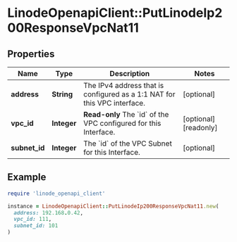 # LinodeOpenapiClient::PutLinodeIp200ResponseVpcNat11

## Properties

| Name | Type | Description | Notes |
| ---- | ---- | ----------- | ----- |
| **address** | **String** | The IPv4 address that is configured as a 1:1 NAT for this VPC interface. | [optional] |
| **vpc_id** | **Integer** | __Read-only__ The &#x60;id&#x60; of the VPC configured for this Interface. | [optional][readonly] |
| **subnet_id** | **Integer** | The &#x60;id&#x60; of the VPC Subnet for this Interface. | [optional] |

## Example

```ruby
require 'linode_openapi_client'

instance = LinodeOpenapiClient::PutLinodeIp200ResponseVpcNat11.new(
  address: 192.168.0.42,
  vpc_id: 111,
  subnet_id: 101
)
```

